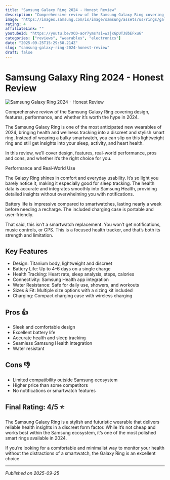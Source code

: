 ```yaml
---
title: "Samsung Galaxy Ring 2024 - Honest Review"
description: "Comprehensive review of the Samsung Galaxy Ring covering design, features, performance, and whether it’s worth the hype in 2024."
image: "https://images.samsung.com/is/image/samsung/assets/us/rings/galaxy-ring/images/RingMLP-Hero-KV-Static-Product-M-720x430.jpg"
rating: 4
affiliateLink: ""
youtubeId: "https://youtu.be/XCD-aoY7yms?si=wzjxGpUTJ8bEFxuG"
categories: ["reviews", "wearables", "electronics"]
date: "2025-09-25T15:29:58.214Z"
slug: "samsung-galaxy-ring-2024-honest-review"
draft: false
---
```


# Samsung Galaxy Ring 2024 - Honest Review

![Samsung Galaxy Ring 2024 - Honest Review](https://images.samsung.com/is/image/samsung/assets/us/rings/galaxy-ring/images/RingMLP-Hero-KV-Static-Product-M-720x430.jpg)

 Comprehensive review of the Samsung Galaxy Ring covering design, features, performance, and whether it’s worth the hype in 2024.

The Samsung Galaxy Ring is one of the most anticipated new wearables of 2024, bringing health and wellness tracking into a discreet and stylish smart ring. Instead of wearing a bulky smartwatch, you can slip on this lightweight ring and still get insights into your sleep, activity, and heart health.

In this review, we’ll cover design, features, real-world performance, pros and cons, and whether it’s the right choice for you.

Performance and Real-World Use

The Galaxy Ring shines in comfort and everyday usability. It’s so light you barely notice it, making it especially good for sleep tracking. The health data is accurate and integrates smoothly into Samsung Health, providing detailed insights without overwhelming you with notifications.

Battery life is impressive compared to smartwatches, lasting nearly a week before needing a recharge. The included charging case is portable and user-friendly.

That said, this isn’t a smartwatch replacement. You won’t get notifications, music controls, or GPS. This is a focused health tracker, and that’s both its strength and limitation.


## Key Features

- Design: Titanium body, lightweight and discreet
- Battery Life: Up to 4–6 days on a single charge
- Health Tracking: Heart rate, sleep analysis, steps, calories
- Connectivity: Samsung Health app integration
- Water Resistance: Safe for daily use, showers, and workouts
- Sizes & Fit: Multiple size options with a sizing kit included
- Charging: Compact charging case with wireless charging



## Pros 👍

- Sleek and comfortable design
- Excellent battery life
- Accurate health and sleep tracking
- Seamless Samsung Health integration
- Water resistant



## Cons 👎

- Limited compatibility outside Samsung ecosystem
- Higher price than some competitors
- No notifications or smartwatch features


## Final Rating: 4/5 ⭐

The Samsung Galaxy Ring is a stylish and futuristic wearable that delivers reliable health insights in a discreet form factor. While it’s not cheap and works best within the Samsung ecosystem, it’s one of the most polished smart rings available in 2024.

If you’re looking for a comfortable and minimalist way to monitor your health without the distractions of a smartwatch, the Galaxy Ring is an excellent choice



---

*Published on 2025-09-25*
